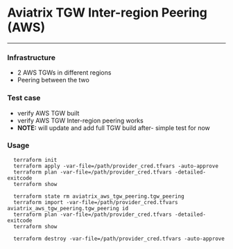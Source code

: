 # Aviatrix TGW Inter-region Peering (AWS)

---

### Infrastructure
- 2 AWS TGWs in different regions
- Peering between the two

### Test case
- verify AWS TGW built
- verify AWS TGW Inter-region peering works
- **NOTE:** will update and add full TGW build after- simple test for now


### Usage
```
  terraform init
  terraform apply -var-file=/path/provider_cred.tfvars -auto-approve
  terraform plan -var-file=/path/provider_cred.tfvars -detailed-exitcode
  terraform show

  terraform state rm aviatrix_aws_tgw_peering.tgw_peering
  terraform import -var-file=/path/provider_cred.tfvars aviatrix_aws_tgw_peering.tgw_peering id
  terraform plan -var-file=/path/provider_cred.tfvars -detailed-exitcode
  terraform show

  terraform destroy -var-file=/path/provider_cred.tfvars -auto-approve
```
